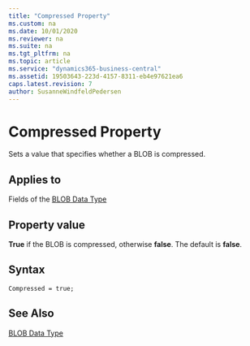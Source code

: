 ```yaml
---
title: "Compressed Property"
ms.custom: na
ms.date: 10/01/2020
ms.reviewer: na
ms.suite: na
ms.tgt_pltfrm: na
ms.topic: article
ms.service: "dynamics365-business-central"
ms.assetid: 19503643-223d-4157-8311-eb4e97621ea6
caps.latest.revision: 7
author: SusanneWindfeldPedersen
---
```


# Compressed Property

Sets a value that specifies whether a BLOB is compressed.  
  
## Applies to  

Fields of the [BLOB Data Type](../datatypes/devenv-blob-data-type.md)   

## Property value

**True** if the BLOB is compressed, otherwise **false**. The default is **false**.

## Syntax

```AL
Compressed = true;
```

## See Also  

[BLOB Data Type](../datatypes/devenv-blob-data-type.md)